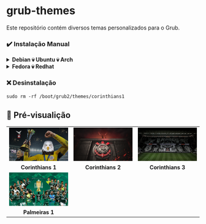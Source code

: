 # grub-themes
Este repositório contém diversos temas personalizados para o Grub.

### ✔️ Instalação Manual
<details>
 <summary><b>Debian 💀 Ubuntu 💀 Arch</b></summary>
 
  #### 1️⃣ Faça o download do repositório [**Aqui**](https://github.com/hyagoshodan/Grub-themes/archive/refs/heads/main.zip).

  Agora extraia o arquivo zip.

  Extraia o arquivo pelo gerenciador de arquivos ou use o comando abaixo.
  ```fish
  unzip grub-themes-main.zip
  ```
  *O restante dos comandos são os mesmos para todos os estilos de tema.*

  #### 2️⃣ Copie o diretório do tema (Aqui estou usando a versão 'corinthians1' como exemplo).
  ```fish
  sudo cp -r corinthians1 /boot/grub/themes/
  ```
  #### 3️⃣ Faça as seguintes alterações no arquivo de configuração do Grub.

  ```fish
  sudo vim /etc/default/grub
  ```
  Encontre a linha `GRUB_THEME=` então faça a seguinte alteração `GRUB_THEME="/boot/grub/themes/corinthians1/theme.txt"`

  Então salve o arquivo.

  #### 4️⃣ Finalmente, atualize o arquivo de configuração do Grub.
  ```fish
  sudo grub-mkconfig -o /boot/grub/grub.cfg
  ```
  Agora o tema já deve estar intalado, aproveite !!
</details>

<details>
 <summary><b>Fedora 💀 Redhat</b></summary>
 
  #### 1️⃣ Faça o download do repositório [**Aqui**](https://github.com/hyagoshodan/Grub-themes/archive/refs/heads/main.zip).

  Agora extraia o arquivo zip.

  Extraia o arquivo pelo gerenciador de arquivos ou use o comando abaixo.
  ```fish
  unzip grub-themes-main.zip
  ```
   *O restante dos comandos são os mesmos para todos os estilos de tema.*

  #### 2️⃣ Copie o diretório do tema (Aqui estou usando a versão 'corinthians1' como exemplo).
  ```fish
  sudo cp -r corinthians1 /boot/grub/themes/
  ```
  #### 3️⃣ Faça as alterações no arquivo de configuração do Grub.

  ```fish
  sudo vim /etc/default/grub
  ```
  Encontre a linha `GRUB_THEME=` então faça a seguinte alteração `GRUB_THEME="/boot/grub2/themes/corinthians1/theme.txt"`
 
  Altere a linha `GRUB_TERMINAL_OUTPUT=console` para  `#GRUB_TERMINAL_OUTPUT=console`

  Então, salve o arquivo.

  #### 4️⃣ Finalmente, atualize o arquivo de configuração do Grub.
  ```fish
  sudo grub2-mkconfig -o /boot/grub2/grub.cfg
  ```
  Agora reinicie o seu computador e o tema do grub já deve estar instalado, aproveite !!
</details>


### ❌ Desinstalação
```fish
sudo rm -rf /boot/grub2/themes/corinthians1
```

## 📸 Pré-visualição

|    |    |    |
|:-------:|:-------:|:---------:|
|![Corinthians 1](./temas/corinthians1/background.png/)|![Corinthians 2](./temas/corinthians2/background.png)|![Corinthians 3](./temas/corinthians3/background.png)|
|**Corinthians 1**|**Corinthians 2**|**Corinthians 3**|
|![Palmeiras 1](./temas/palmeiras1/background.png)|
|**Palmeiras 1**|
